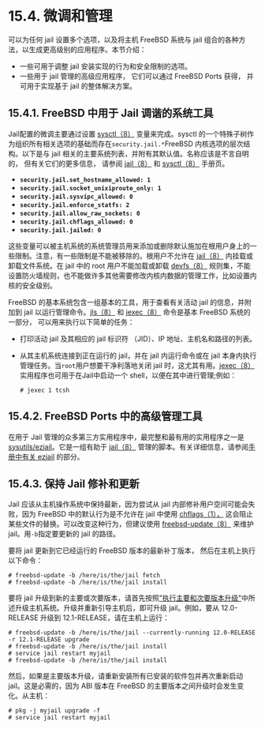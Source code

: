 # 15.4. 微调和管理

可以为任何 jail 设置多个选项，以及将主机 FreeBSD 系统与 jail 组合的各种方法，以生成更高级别的应用程序。本节介绍：

- 一些可用于调整 jail 安装实现的行为和安全限制的选项。
- 一些用于 jail 管理的高级应用程序， 它们可以通过 FreeBSD Ports 获得， 并可用于实现基于 jail 的整体解决方案。

## 15.4.1. FreeBSD 中用于 Jail 调谐的系统工具

Jail配置的微调主要通过设置 [sysctl（8）](https://www.freebsd.org/cgi/man.cgi?query=sysctl&sektion=8&format=html) 变量来完成。sysctl 的一个特殊子树作为组织所有相关选项的基础而存在`security.jail.*`FreeBSD 内核选项的层次结构。以下是与 jail 相关的主要系统列表，并附有其默认值。名称应该是不言自明的， 但有关它们的更多信息， 请参阅 [jail（8）](https://www.freebsd.org/cgi/man.cgi?query=jail&sektion=8&format=html) 和 [sysctl（8）](https://www.freebsd.org/cgi/man.cgi?query=sysctl&sektion=8&format=html) 手册页。

- **`security.jail.set_hostname_allowed: 1`**
- **`security.jail.socket_unixiproute_only: 1`**
- **`security.jail.sysvipc_allowed: 0`**
- **`security.jail.enforce_statfs: 2`**
- **`security.jail.allow_raw_sockets: 0`**
- **`security.jail.chflags_allowed: 0`**
- **`security.jail.jailed: 0`**

这些变量可以被主机系统的系统管理员用来添加或删除默认施加在根用户身上的一些限制。注意，有一些限制是不能被移除的。根用户不允许在 [jail（8）](https://www.freebsd.org/cgi/man.cgi?query=jail&sektion=8&format=html) 内挂载或卸载文件系统。在 jail 中的 root 用户不能加载或卸载 [devfs（8）](https://www.freebsd.org/cgi/man.cgi?query=devfs&sektion=8&format=html) 规则集，不能设置防火墙规则，也不能做许多其他需要修改内核内数据的管理工作，比如设置内核的安全级别。

FreeBSD 的基本系统包含一组基本的工具，用于查看有关活动 jail 的信息，并附加到 jail 以运行管理命令。[jls（8）](https://www.freebsd.org/cgi/man.cgi?query=jls&sektion=8&format=html) 和 [jexec（8）](https://www.freebsd.org/cgi/man.cgi?query=jexec&sektion=8&format=html) 命令是基本 FreeBSD 系统的一部分， 可以用来执行以下简单的任务：

- 打印活动 jail 及其相应的 jail 标识符 （JID）、IP 地址、主机名和路径的列表。

- 从其主机系统连接到正在运行的 jail，并在 jail 内运行命令或在 jail 本身内执行管理任务。当`root`用户想要干净利落地关闭 jail 时，这尤其有用。[jexec（8）](https://www.freebsd.org/cgi/man.cgi?query=jexec&sektion=8&format=html) 实用程序也可用于在Jail中启动一个 shell，以便在其中进行管理;例如：

  ```
  # jexec 1 tcsh
  ```

## 15.4.2. FreeBSD Ports 中的高级管理工具

在用于 Jail 管理的众多第三方实用程序中，最完整和最有用的实用程序之一是[sysutils/ezjail](https://cgit.freebsd.org/ports/tree/sysutils/ezjail/pkg-descr)。它是一组有助于 [jail（8）](https://www.freebsd.org/cgi/man.cgi?query=jail&sektion=8&format=html) 管理的脚本。有关详细信息，请参阅[手册中有关 ezjail](https://docs.freebsd.org/en/books/handbook/Jail/#Jail-ezjail) 的部分。

## 15.4.3. 保持 Jail 修补和更新

Jail 应该从主机操作系统中保持最新，因为尝试从 jail 内部修补用户空间可能会失败，因为 FreeBSD 中的默认行为是不允许在 jail 中使用 [chflags（1），](https://www.freebsd.org/cgi/man.cgi?query=chflags&sektion=1&format=html) 这会阻止某些文件的替换。可以改变这种行为，但建议使用 [freebsd-update（8）](https://www.freebsd.org/cgi/man.cgi?query=freebsd-update&sektion=8&format=html) 来维护 jail。用`-b`指定要更新的 jail 的路径。

要将 jail 更新到它已经运行的 FreeBSD 版本的最新补丁版本， 然后在主机上执行以下命令：

```
# freebsd-update -b /here/is/the/jail fetch
# freebsd-update -b /here/is/the/jail install
```

要将 jail 升级到新的主要或次要版本，请首先按照["执行主要和次要版本升级"](https://docs.freebsd.org/en/books/handbook/cutting-edge/index.html#freebsdupdate-upgrade)中所述升级主机系统。升级并重新引导主机后，即可升级 jail。例如，要从 12.0-RELEASE 升级到 12.1-RELEASE，请在主机上运行：

```
# freebsd-update -b /here/is/the/jail --currently-running 12.0-RELEASE -r 12.1-RELEASE upgrade
# freebsd-update -b /here/is/the/jail install
# service jail restart myjail
# freebsd-update -b /here/is/the/jail install
```

然后，如果是主要版本升级，请重新安装所有已安装的软件包并再次重新启动 jail。这是必需的，因为 ABI 版本在 FreeBSD 的主要版本之间升级时会发生变化。从主机：

```
# pkg -j myjail upgrade -f
# service jail restart myjail
```
